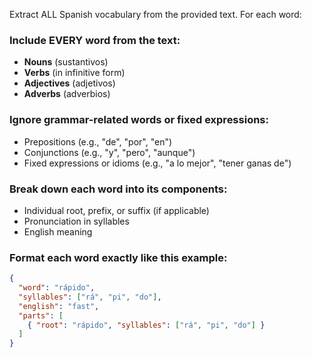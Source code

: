 Extract ALL Spanish vocabulary from the provided text. For each word:

### Include EVERY word from the text:
- **Nouns** (sustantivos)
- **Verbs** (in infinitive form)
- **Adjectives** (adjetivos)
- **Adverbs** (adverbios)

### Ignore grammar-related words or fixed expressions:
- Prepositions (e.g., "de", "por", "en")
- Conjunctions (e.g., "y", "pero", "aunque")
- Fixed expressions or idioms (e.g., "a lo mejor", "tener ganas de")

### Break down each word into its components:
- Individual root, prefix, or suffix (if applicable)
- Pronunciation in syllables
- English meaning

### Format each word exactly like this example:
```json
{
  "word": "rápido",
  "syllables": ["rá", "pi", "do"],
  "english": "fast",
  "parts": [
    { "root": "rápido", "syllables": ["rá", "pi", "do"] }
  ]
}

